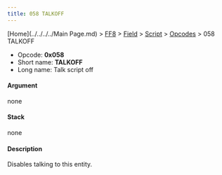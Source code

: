 ```yaml
---
title: 058 TALKOFF
---
```


[Home](../../../../Main Page.md) > [FF8](../../../../FF8.md) > [Field](../../../Field.md) > [Script](../../Script.md) > [Opcodes](../Opcodes.md) > 058 TALKOFF

-   Opcode: **0x058**
-   Short name: **TALKOFF**
-   Long name: Talk script off

#### Argument

none

#### Stack

none

#### Description

Disables talking to this entity.
